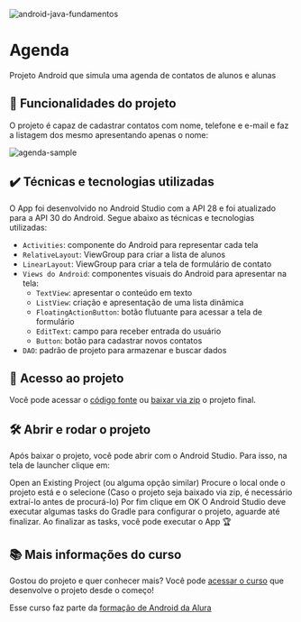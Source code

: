 ![android-java-fundamentos](https://user-images.githubusercontent.com/8989346/136828626-bb3eb043-49b1-473e-8352-eb18d9f8df34.png)

# Agenda

Projeto Android que simula uma agenda de contatos de alunos e alunas

## 🔨 Funcionalidades do projeto

O projeto é capaz de cadastrar contatos com nome, telefone e e-mail e faz a listagem dos mesmo apresentando apenas o nome:

![agenda-sample](https://user-images.githubusercontent.com/8989346/136827565-a6278e24-19bb-480b-b34e-0740b8455e6f.gif)

## ✔️ Técnicas e tecnologias utilizadas

O App foi desenvolvido no Android Studio com a API 28 e foi atualizado para a API 30 do Android. Segue abaixo as técnicas e tecnologias utilizadas:

- `Activities`: componente do Android para representar cada tela
- `RelativeLayout`: ViewGroup para criar a lista de alunos
- `LinearLayout`: ViewGroup para criar a tela de formulário de contato 
- `Views do Android`: componentes visuais do Android para apresentar na tela:
    - `TextView`: apresentar o conteúdo em texto
    - `ListView`: criação e apresentação de uma lista dinâmica
    - `FloatingActionButton`: botão flutuante para acessar a tela de formulário
    - `EditText`: campo para receber entrada do usuário
    - `Button`: botão para cadastrar novos contatos
- `DAO`: padrão de projeto para armazenar e buscar dados

## 📁 Acesso ao projeto

Você pode acessar o [código fonte](https://github.com/alura-cursos/fundamentos-android-parte-1/tree/aula-5) ou [baixar via zip](https://github.com/alura-cursos/fundamentos-android-parte-1/archive/refs/heads/aula-5.zip) o projeto final.

## 🛠️ Abrir e rodar o projeto

Após baixar o projeto, você pode abrir com o Android Studio. Para isso, na tela de launcher clique em:

Open an Existing Project (ou alguma opção similar)
Procure o local onde o projeto está e o selecione (Caso o projeto seja baixado via zip, é necessário extraí-lo antes de procurá-lo)
Por fim clique em OK
O Android Studio deve executar algumas tasks do Gradle para configurar o projeto, aguarde até finalizar. Ao finalizar as tasks, você pode executar o App 🏆

## 📚 Mais informações do curso

Gostou do projeto e quer conhecer mais? Você pode [acessar o curso](https://cursos.alura.com.br/course/android-sua-primeira-app-mobile) que desenvolve o projeto desde o começo!

Esse curso faz parte da [formação de Android da Alura](https://cursos.alura.com.br/formacao-android)
